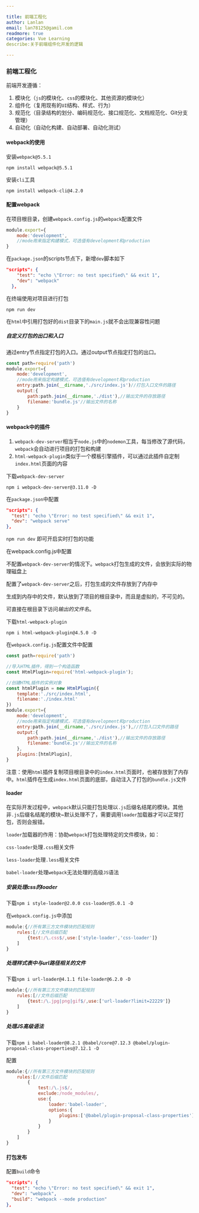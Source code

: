 ```yaml
---

title: 前端工程化
author: Lanlan
email: lan78125@gamil.com
readmore: true
categories: Vue Learning
describe:关于前端组件化开发的逻辑

---
```



### 前端工程化

前端开发遵循：

1. 模块化（`js`的模块化、`css`的模块化、其他资源的模块化）
2. 组件化（复用现有的`UI`结构、样式、行为）
3. 规范化（目录结构的划分、编码规范化、接口规范化、文档规范化、Git分支管理）
4. 自动化（自动化构建、自动部署、自动化测试）

#### webpack的使用

安装`webpack@5.5.1`

`npm install webpack@5.5.1`

安装`cli`工具

`npm install webpack-cli@4.2.0`

#### 配置webpack

在项目根目录，创建`webpack.config.js`的`webpack`配置文件

```javascript
module.export={
    mode:'development',
    //mode用来指定构建模式，可选值有development和production
}
```

在`package.json`的scripts节点下，新增`dev`脚本如下

```json
"scripts": {
    "test": "echo \"Error: no test specified\" && exit 1",
    "dev": "webpack"
  },
```

在终端使用对项目进行打包

`npm run dev`

在`html`中引用打包好的`dist`目录下的`main.js`就不会出现兼容性问题

##### 自定义打包的出口和入口

通过entry节点指定打包的入口。通过output节点指定打包的出口。

```javascript
const path=require('path')
module.export={
    mode:'development',
    //mode用来指定构建模式，可选值有development和production
    entry:path.join(__dirname,'./src/index.js')//打包入口文件的路径
    output:{
        path:path.join(__dirname,'./dist'),//输出文件的存放路径
        filename:'bundle.js'//输出文件的名称
    }
}
```

#### webpack中的插件

1. `webpack-dev-server`相当于`node.js`中的`nodemon`工具，每当修改了源代码，`webpack`会自动进行项目的打包和构建
2. `html-webpack-plugin`类似于一个模板引擎插件，可以通过此插件自定制`index.html`页面的内容

下载`webpack-dev-server`

 `npm i webpack-dev-server@3.11.0 -D`

在`package.json`中配置

```json
"scripts": {
  "test": "echo \"Error: no test specified\" && exit 1",
  "dev": "webpack serve"
},
```

`npm run dev` 即可开启实时打包的功能

在webpack.config.js中配置



不配置`webpack-dev-server`的情况下。`webpack`打包生成的文件，会放到实际的物理磁盘上

配置了`webpack-dev-server`之后，打包生成的文件存放到了内存中

生成到内存中的文件，默认放到了项目的根目录中，而且是虚拟的，不可见的。

可直接在根目录下访问*输出的文件名*。



下载`html-webpack-plugin`

`npm i html-webpack-plugin@4.5.0 -D`

在`webpack.config.js`配置文件中配置

```js
const path=require('path')

//导入HTML插件，得到一个构造函数
const HtmlPlugin=require('html-webpack-plugin');

//创建HTML插件的实例对象
const htmlPlugin = new HtmlPlugin({
    template:'./src/index.html',
    filename:'./index.html'
})
module.export={
    mode:'development',
    //mode用来指定构建模式，可选值有development和production
    entry:path.join(__dirname,'./src/index.js'),//打包入口文件的路径
    output:{
        path:path.join(__dirname,'./dist'),//输出文件的存放路径
        filename:'bundle.js'//输出文件的名称
    },
    plugins:[htmlPlugin],
}
```

注意：使用`html`插件复制项目根目录中的`index.html`页面时，也被存放到了内存中。`html`插件在生成`index.html`页面的底部，自动注入了打包的`bundle.js`文件

#### loader

在实际开发过程中，`webpack`默认只能打包处理以`.js`后缀名结尾的模块。其他非`.js`后缀名结尾的模块~默认处理不了，需要调用`loader`加载器才可以正常打包，否则会报错。

`loader`加载器的作用：协助`webpack`打包处理特定的文件模块，如：

`css-loader`处理`.css`相关文件

`less-loader`处理`.less`相关文件

`babel-loader`处理`webpack`无法处理的高级`JS`语法

##### 安装处理css的loader

下载`npm i style-loader@2.0.0 css-loader@5.0.1 -D`

在`webpack.config.js`中添加

```js
module:{//所有第三方文件模块的匹配规则
    rules:[//文件后缀匹配
        {test:/\.css$/,use:['style-loader','css-loader']}
    ]
}
```

##### 处理样式表中与url路径相关的文件

下载`npm i url-loader@4.1.1 file-loader@6.2.0 -D`

```js
module:{//所有第三方文件模块的匹配规则
    rules:[//文件后缀匹配
        {test:/\.jpg|png|gif$/,use:['url-loader?limit=22229']}
    ]
}
```

##### 处理JS高级语法

下载`npm i babel-loader@8.2.1 @babel/core@7.12.3 @babel/plugin-proposal-class-properties@7.12.1 -D`

配置

```js
module:{//所有第三方文件模块的匹配规则
    rules:[//文件后缀匹配
        {
            test:/\.js$/,
            exclude:/node_modules/,
         	use:{
                loader:'babel-loader',
                options:{
                    plugins:['@babel/plugin-proposal-class-properties']
                }
            }
        }
    ]
}
```

#### 打包发布

配置`build`命令

```json
"scripts": {
  "test": "echo \"Error: no test specified\" && exit 1",
  "dev": "webpack",
  "build": "webpack --mode production"
},
```